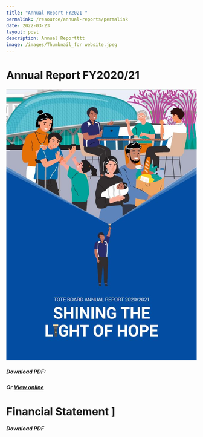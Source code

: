 ```yaml
---
title: "Annual Report FY2021 "
permalink: /resource/annual-reports/permalink
date: 2022-03-23
layout: post
description: Annual Reportttt
image: /images/Thumbnail_for website.jpeg
---
```

# Annual Report FY2020/21
![](/images/Thumbnail_for%20website.jpeg)

##### Download PDF: 
##### Or  [View online ](https://www.toteboard.gov.sg/annualreports/2020/index)
# Financial Statement ]
##### Download PDF